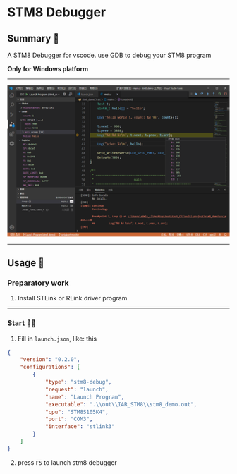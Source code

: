 # STM8 Debugger

## Summary 📑

A STM8 Debugger for vscode. use GDB to debug your STM8 program

**Only for Windows platform**

***

![preview](./image/show.png)

***

## Usage 📖

### Preparatory work

1. Install STLink or RLink driver program

***

### Start 🏃‍♀️

1. Fill in `launch.json`, like: this

```json
{
    "version": "0.2.0",
    "configurations": [
        {
            "type": "stm8-debug",
            "request": "launch",
            "name": "Launch Program",
            "executable": ".\\out\\IAR_STM8\\stm8_demo.out",
            "cpu": "STM8S105K4",
            "port": "COM3",
            "interface": "stlink3"
        }
    ]
}
```

2. press `F5` to launch stm8 debugger

